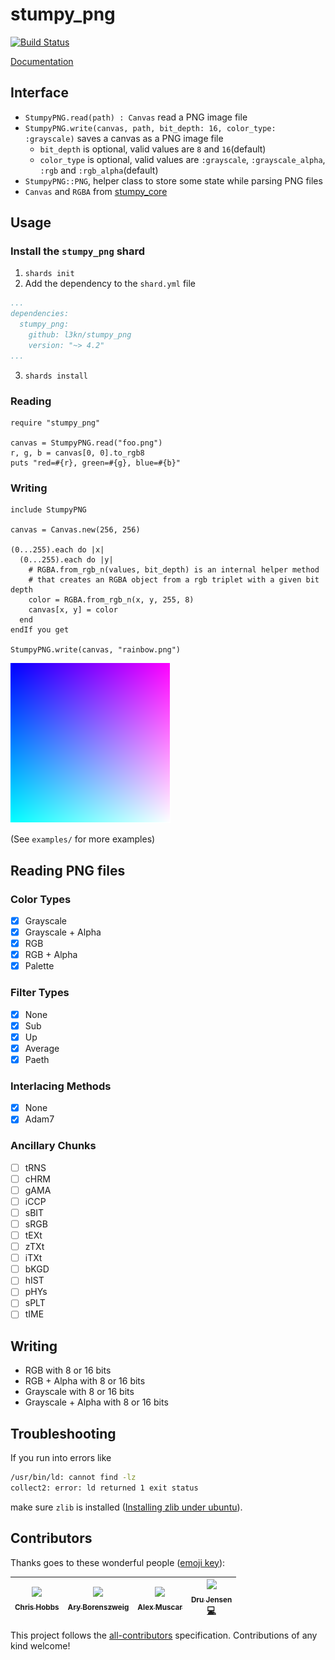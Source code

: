 # stumpy_png
[![Build Status](https://travis-ci.org/stumpycr/stumpy_png.svg?branch=master)](https://travis-ci.org/stumpycr/stumpy_png)

[Documentation](https://docs.leonrische.me/stumpy_png/)

## Interface

* `StumpyPNG.read(path) : Canvas` read a PNG image file
* `StumpyPNG.write(canvas, path, bit_depth: 16, color_type: :grayscale)` saves a canvas as a PNG image file
  * `bit_depth` is optional, valid values are `8` and `16`(default)
  * `color_type` is optional, valid values are `:grayscale`, `:grayscale_alpha`, `:rgb` and `:rgb_alpha`(default)
* `StumpyPNG::PNG`, helper class to store some state while parsing PNG files
* `Canvas` and `RGBA` from [stumpy_core](https://github.com/stumpycr/stumpy_core)

## Usage

### Install the `stumpy_png` shard

1. `shards init`
2. Add the dependency to the `shard.yml` file
 ``` yaml
 ...
 dependencies:
   stumpy_png:
     github: l3kn/stumpy_png
     version: "~> 4.2"
 ...
 ```
3. `shards install`

### Reading

``` crystal
require "stumpy_png"

canvas = StumpyPNG.read("foo.png")
r, g, b = canvas[0, 0].to_rgb8
puts "red=#{r}, green=#{g}, blue=#{b}"
```

### Writing

``` crystal
include StumpyPNG

canvas = Canvas.new(256, 256)

(0...255).each do |x|
  (0...255).each do |y|
    # RGBA.from_rgb_n(values, bit_depth) is an internal helper method
    # that creates an RGBA object from a rgb triplet with a given bit depth
    color = RGBA.from_rgb_n(x, y, 255, 8)
    canvas[x, y] = color
  end
endIf you get 

StumpyPNG.write(canvas, "rainbow.png")
```

![PNG image with a color gradient](examples/rainbow.png)

(See `examples/` for more examples)

## Reading PNG files

### Color Types

- [x] Grayscale
- [x] Grayscale + Alpha
- [x] RGB
- [x] RGB + Alpha
- [x] Palette

### Filter Types

- [x] None
- [x] Sub
- [x] Up
- [x] Average
- [x] Paeth

### Interlacing Methods

- [x] None
- [x] Adam7

### Ancillary Chunks

- [ ] tRNS
- [ ] cHRM
- [ ] gAMA
- [ ] iCCP
- [ ] sBIT
- [ ] sRGB
- [ ] tEXt
- [ ] zTXt
- [ ] iTXt
- [ ] bKGD
- [ ] hIST
- [ ] pHYs
- [ ] sPLT
- [ ] tIME

## Writing

* RGB with 8 or 16 bits
* RGB + Alpha with 8 or 16 bits
* Grayscale with 8 or 16 bits
* Grayscale + Alpha with 8 or 16 bits

## Troubleshooting

If you run into errors like

```bash
/usr/bin/ld: cannot find -lz
collect2: error: ld returned 1 exit status
```

make sure `zlib` is installed
([Installing zlib under ubuntu](https://ubuntuforums.org/showthread.php?t=1528204)).

## Contributors

Thanks goes to these wonderful people ([emoji key](https://github.com/kentcdodds/all-contributors#emoji-key)):

<!-- ALL-CONTRIBUTORS-LIST:START - Do not remove or modify this section -->
<!-- prettier-ignore -->
| [<img src="https://avatars.githubusercontent.com/u/2788811?v=3" width="100px;"/><br /><sub><b>Chris Hobbs</b></sub>](http://www.rx14.co.uk)<br /> | [<img src="https://avatars.githubusercontent.com/u/209371?v=3" width="100px;"/><br /><sub><b>Ary Borenszweig</b></sub>](http://manas.com.ar)<br /> | [<img src="https://avatars.githubusercontent.com/u/90345?v=3" width="100px;"/><br /><sub><b>Alex Muscar</b></sub>](https://github.com/muscar)<br /> | [<img src="https://avatars2.githubusercontent.com/u/18718?v=4" width="100px;"/><br /><sub><b>Dru Jensen</b></sub>](https://github.com/drujensen)<br />[💻](https://github.com/l3kn/stumpy_png/commits?author=drujensen "Code") |
| :---: | :---: | :---: | :---: |
<!-- ALL-CONTRIBUTORS-LIST:END -->

This project follows the [all-contributors](https://github.com/kentcdodds/all-contributors) specification. Contributions of any kind welcome!
